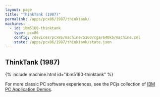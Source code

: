 ```yaml
---
layout: page
title: "ThinkTank (1987)"
permalink: /apps/pcx86/1987/thinktank/
machines:
  - id: ibm5160-thinktank
    type: pcx86
    config: /devices/pcx86/machine/5160/cga/640kb/machine.xml
    state: /apps/pcx86/1987/thinktank/state.json
---
```


ThinkTank (1987)
----------------

{% include machine.html id="ibm5160-thinktank" %}

For more classic PC software experiences, see the PCjs collection of [IBM PC Application Demos](/apps/pcx86/).
